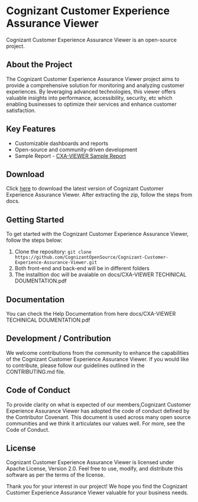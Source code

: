 # Cognizant Customer Experience Assurance Viewer

Cognizant Customer Experience Assurance Viewer is an open-source project.

## About the Project

The Cognizant Customer Experience Assurance Viewer project aims to provide a comprehensive solution for monitoring and analyzing customer experiences. By leveraging advanced technologies, this viewer offers valuable insights into performance, accessibility, security, etc which enabling businesses to optimize their services and enhance customer satisfaction.

## Key Features

- Customizable dashboards and reports
- Open-source and community-driven development
- Sample Report - [CXA-VIEWER Sample Report](https://cognizantopensource.github.io/Cognizant-Customer-Experience-Assurance-Viewer/ "https://cognizantopensource.github.io/Cognizant-Customer-Experience-Assurance-Viewer/")

## Download

Click [here](https://github.com/CognizantOpenSource/Cognizant-Customer-Experience-Assurance-Viewer/archive/refs/heads/main.zip "https://github.com/CognizantOpenSource/Cognizant-Customer-Experience-Assurance-Viewer/archive/refs/heads/main.zip") to download the latest version of Cognizant Customer Experience Assurance Viewer.
After extracting the zip, follow the steps from docs.

## Getting Started

To get started with the Cognizant Customer Experience Assurance Viewer, follow the steps below:

1. Clone the repository:  `git clone https://github.com/CognizantOpenSource/Cognizant-Customer-Experience-Assurance-Viewer.git`
2. Both front-end and back-end will be in different folders
3. The installtion doc will be avaiable on docs/CXA-VIEWER TECHINICAL DOUMENTATION.pdf

## Documentation

You can check the Help Documentation from here docs/CXA-VIEWER TECHINICAL DOUMENTATION.pdf

## Development / Contribution

We welcome contributions from the community to enhance the capabilities of the Cognizant Customer Experience Assurance Viewer. If you would like to contribute, please follow our guidelines outlined in the CONTRIBUTING.md file.

## Code of Conduct

To provide clarity on what is expected of our members,Cognizant Customer Experience Assurance Viewer has adopted the code of conduct defined by the Contributor Covenant. This document is used across many open source communities and we think it articulates our values well. For more, see the Code of Conduct.

## License

Cognizant Customer Experience Assurance Viewer is licensed under Apache License, Version 2.0. Feel free to use, modify, and distribute this software as per the terms of the license.

Thank you for your interest in our project! We hope you find the Cognizant Customer Experience Assurance Viewer valuable for your business needs.
